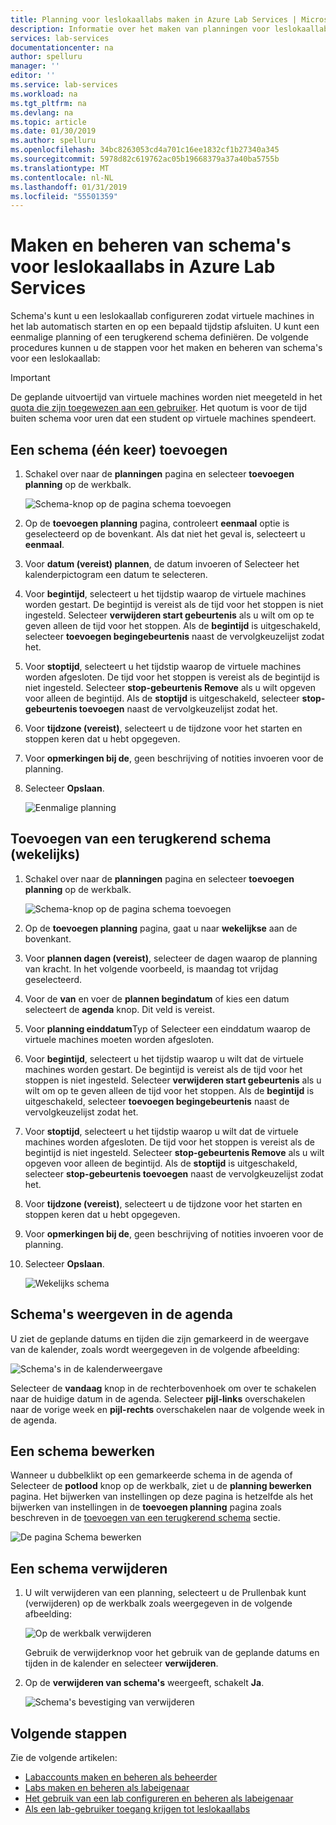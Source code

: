 ```yaml
---
title: Planning voor leslokaallabs maken in Azure Lab Services | Microsoft Docs
description: Informatie over het maken van planningen voor leslokaallabs in Azure Lab Services zodat virtuele machines in de labs opstarten en op een bepaald tijdstip afsluiten.
services: lab-services
documentationcenter: na
author: spelluru
manager: ''
editor: ''
ms.service: lab-services
ms.workload: na
ms.tgt_pltfrm: na
ms.devlang: na
ms.topic: article
ms.date: 01/30/2019
ms.author: spelluru
ms.openlocfilehash: 34bc8263053cd4a701c16ee1832cf1b27340a345
ms.sourcegitcommit: 5978d82c619762ac05b19668379a37a40ba5755b
ms.translationtype: MT
ms.contentlocale: nl-NL
ms.lasthandoff: 01/31/2019
ms.locfileid: "55501359"
---
```

# <a name="create-and-manage-schedules-for-classroom-labs-in-azure-lab-services"></a>Maken en beheren van schema's voor leslokaallabs in Azure Lab Services 
Schema's kunt u een leslokaallab configureren zodat virtuele machines in het lab automatisch starten en op een bepaald tijdstip afsluiten. U kunt een eenmalige planning of een terugkerend schema definiëren. De volgende procedures kunnen u de stappen voor het maken en beheren van schema's voor een leslokaallab: 

> [!IMPORTANT]
> De geplande uitvoertijd van virtuele machines worden niet meegeteld in het [quota die zijn toegewezen aan een gebruiker](how-to-configure-student-usage.md#set-quotas-per-user). Het quotum is voor de tijd buiten schema voor uren dat een student op virtuele machines spendeert. 

## <a name="add-a-schedule-once"></a>Een schema (één keer) toevoegen

1. Schakel over naar de **planningen** pagina en selecteer **toevoegen planning** op de werkbalk. 

    ![Schema-knop op de pagina schema toevoegen](../media/how-to-create-schedules/add-schedule-button.png)
2. Op de **toevoegen planning** pagina, controleert **eenmaal** optie is geselecteerd op de bovenkant. Als dat niet het geval is, selecteert u **eenmaal**. 
3. Voor **datum (vereist) plannen**, de datum invoeren of Selecteer het kalenderpictogram een datum te selecteren. 
4. Voor **begintijd**, selecteert u het tijdstip waarop de virtuele machines worden gestart. De begintijd is vereist als de tijd voor het stoppen is niet ingesteld. Selecteer **verwijderen start gebeurtenis** als u wilt om op te geven alleen de tijd voor het stoppen. Als de **begintijd** is uitgeschakeld, selecteer **toevoegen begingebeurtenis** naast de vervolgkeuzelijst zodat het. 
5. Voor **stoptijd**, selecteert u het tijdstip waarop de virtuele machines worden afgesloten. De tijd voor het stoppen is vereist als de begintijd is niet ingesteld. Selecteer **stop-gebeurtenis Remove** als u wilt opgeven voor alleen de begintijd. Als de **stoptijd** is uitgeschakeld, selecteer **stop-gebeurtenis toevoegen** naast de vervolgkeuzelijst zodat het.
6. Voor **tijdzone (vereist)**, selecteert u de tijdzone voor het starten en stoppen keren dat u hebt opgegeven. 
7. Voor **opmerkingen bij de**, geen beschrijving of notities invoeren voor de planning. 
8. Selecteer **Opslaan**. 

    ![Eenmalige planning](../media/how-to-create-schedules/add-schedule-page.png)

## <a name="add-a-recurring-schedule-weekly"></a>Toevoegen van een terugkerend schema (wekelijks)

1. Schakel over naar de **planningen** pagina en selecteer **toevoegen planning** op de werkbalk. 

    ![Schema-knop op de pagina schema toevoegen](../media/how-to-create-schedules/add-schedule-button.png)
2. Op de **toevoegen planning** pagina, gaat u naar **wekelijkse** aan de bovenkant. 
3. Voor **plannen dagen (vereist)**, selecteer de dagen waarop de planning van kracht. In het volgende voorbeeld, is maandag tot vrijdag geselecteerd. 
4. Voor de **van** en voer de **plannen begindatum** of kies een datum selecteert de **agenda** knop. Dit veld is vereist. 
5. Voor **planning einddatum**Typ of Selecteer een einddatum waarop de virtuele machines moeten worden afgesloten. 
6. Voor **begintijd**, selecteert u het tijdstip waarop u wilt dat de virtuele machines worden gestart. De begintijd is vereist als de tijd voor het stoppen is niet ingesteld. Selecteer **verwijderen start gebeurtenis** als u wilt om op te geven alleen de tijd voor het stoppen. Als de **begintijd** is uitgeschakeld, selecteer **toevoegen begingebeurtenis** naast de vervolgkeuzelijst zodat het. 
7. Voor **stoptijd**, selecteert u het tijdstip waarop u wilt dat de virtuele machines worden afgesloten. De tijd voor het stoppen is vereist als de begintijd is niet ingesteld. Selecteer **stop-gebeurtenis Remove** als u wilt opgeven voor alleen de begintijd. Als de **stoptijd** is uitgeschakeld, selecteer **stop-gebeurtenis toevoegen** naast de vervolgkeuzelijst zodat het.
8. Voor **tijdzone (vereist)**, selecteert u de tijdzone voor het starten en stoppen keren dat u hebt opgegeven.  
9. Voor **opmerkingen bij de**, geen beschrijving of notities invoeren voor de planning. 
10. Selecteer **Opslaan**. 

    ![Wekelijks schema](../media/how-to-create-schedules/add-schedule-page-weekly.png)

## <a name="view-schedules-in-calendar"></a>Schema's weergeven in de agenda
U ziet de geplande datums en tijden die zijn gemarkeerd in de weergave van de kalender, zoals wordt weergegeven in de volgende afbeelding:

![Schema's in de kalenderweergave](../media/how-to-create-schedules/schedules-in-calendar.png)

Selecteer de **vandaag** knop in de rechterbovenhoek om over te schakelen naar de huidige datum in de agenda. Selecteer **pijl-links** overschakelen naar de vorige week en **pijl-rechts** overschakelen naar de volgende week in de agenda. 

## <a name="edit-a-schedule"></a>Een schema bewerken
Wanneer u dubbelklikt op een gemarkeerde schema in de agenda of Selecteer de **potlood** knop op de werkbalk, ziet u de **planning bewerken** pagina. Het bijwerken van instellingen op deze pagina is hetzelfde als het bijwerken van instellingen in de **toevoegen planning** pagina zoals beschreven in de [toevoegen van een terugkerend schema](#add-a-recurring-schedule-weekly) sectie. 

![De pagina Schema bewerken](../media/how-to-create-schedules/edit-schedule-page.png)

## <a name="delete-a-schedule"></a>Een schema verwijderen

1. U wilt verwijderen van een planning, selecteert u de Prullenbak kunt (verwijderen) op de werkbalk zoals weergegeven in de volgende afbeelding:

    ![Op de werkbalk verwijderen](../media/how-to-create-schedules/delete-schedule-button.png)

    Gebruik de verwijderknop voor het gebruik van de geplande datums en tijden in de kalender en selecteer **verwijderen**. 
2. Op de **verwijderen van schema's** weergeeft, schakelt **Ja**.

    ![Schema's bevestiging van verwijderen](../media/how-to-create-schedules/delete-schedules-confirmation.png)




## <a name="next-steps"></a>Volgende stappen
Zie de volgende artikelen:

- [Labaccounts maken en beheren als beheerder](how-to-manage-lab-accounts.md)
- [Labs maken en beheren als labeigenaar](how-to-manage-classroom-labs.md)
- [Het gebruik van een lab configureren en beheren als labeigenaar](how-to-configure-student-usage.md)
- [Als een lab-gebruiker toegang krijgen tot leslokaallabs](how-to-use-classroom-lab.md)
